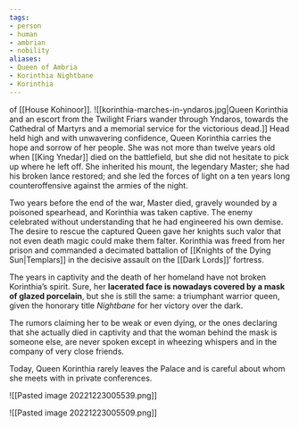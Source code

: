 ```yaml
---
tags:
- person
- human
- ambrian
- nobility
aliases:
- Queen of Ambria
- Korinthia Nightbane
- Korinthia
---
```

of [[House Kohinoor]].
![[korinthia-marches-in-yndaros.jpg|Queen Korinthia and an escort from the Twilight Friars wander through Yndaros, towards the Cathedral of Martyrs and a memorial service for the victorious dead.]]
Head held high and with unwavering confidence, Queen Korinthia carries the hope and sorrow of her people. She was not more than twelve years old when [[King Ynedar]] died on the battlefield, but she did not hesitate to pick up where he left off. She inherited his mount, the legendary Master; she had his broken lance restored; and she led the forces of light on a ten years long counteroffensive against the armies of the night.

Two years before the end of the war, Master died, gravely wounded by a poisoned spearhead, and Korinthia was taken captive. The enemy celebrated without understanding that he had engineered his own demise. The desire to rescue the captured Queen gave her knights such valor that not even death magic could make them falter. Korinthia was freed from her prison and commanded a decimated battalion of [[Knights of the Dying Sun|Templars]] in the decisive assault on the [[Dark Lords]]’ fortress.

The years in captivity and the death of her homeland have not broken Korinthia’s spirit. Sure, her **lacerated face is nowadays covered by a mask of glazed porcelain**, but she is still the same: a triumphant warrior queen, given the honorary title *Nightbane* for her victory over the dark.

The rumors claiming her to be weak or even dying, or the ones declaring that she actually died in captivity and that the woman behind the mask is someone else, are never spoken except in wheezing whispers and in the company of very close friends.

Today, Queen Korinthia rarely leaves the Palace and is careful about whom she meets with in private conferences.

![[Pasted image 20221223005539.png]]



![[Pasted image 20221223005509.png]]